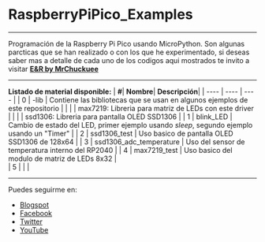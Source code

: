 # RaspberryPiPico_Examples

***

Programación de la Raspberry Pi Pico usando MicroPython. Son algunas parcticas que se han realizado o con los que he experimentado, si deseas saber mas a detalle de cada uno de los codigos aqui mostrados te invito a visitar [**E&R by MrChuckuee**](https://mrchunckuee.blogspot.com/p/raspberry-pi-pico.html) 

***

**Listado de material disponible:**
| **#**| **Nombre**| **Descripción**|
| ---- | ---- | ---- | 
| 0 | -lib | Contiene las bibliotecas que se usan en algunos ejemplos de este repositorio | 
|   |      | max7219: Libreria para matriz de LEDs con este driver | 
|   |      | ssd1306: Libreria para pantalla OLED SSD1306 | 
| 1 | blink_LED | Cambio de estado del LED, primer ejemplo usando _sleep_, segundo ejemplo usando un "Timer"  |
| 2 | ssd1306_test | Uso basico de pantalla OLED SSD1306 de 128x64 |
| 3 | ssd1306_adc_temperature | Uso del sensor de temperatura interno del RP2040 |
| 4 | max7219_test | Uso basico del modulo de matriz de LEDs 8x32  |  
| 5 |  |  |  

***
Puedes seguirme en:
- [Blogspot](http://mrchunckuee.blogspot.com)
- [Facebook](https://www.facebook.com/ElectronicayRobotica)
- [Twitter](https://twitter.com/MrChunckuee)
- [YouTube](https://www.youtube.com/user/mrchunckueepsr)
